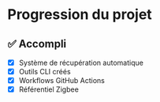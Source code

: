 # Progression du projet

## ✅ Accompli

- [x] Système de récupération automatique
- [x] Outils CLI créés
- [x] Workflows GitHub Actions
- [x] Référentiel Zigbee
